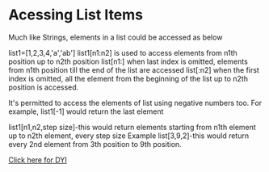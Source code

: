 # Acessing List Items

Much like Strings, elements in a list could be accessed as below

list1=[1,2,3,4,'a','ab']
list1[n1:n2] is used to access elements from n1th position up to n2th position
list[n1:] when last index is omitted, elements from n1th position till the end of the list are accessed
list[:n2] when the first index is omitted, all the element from the beginning of the list up to n2th position is accessed.


It's permitted to access the elements of list using negative numbers too. For example, list1[-1] would return the last element

list1[n1,n2,step size]-this would return elements starting from n1th element up to n2th element, every step size
Example list[3,9,2]-this would return every 2nd element from 3th position to 9th position.

[Click here for DYI](https://colab.research.google.com/github/pythoncoder100/practice/blob/master/Acessing_List_Items.ipynb)


